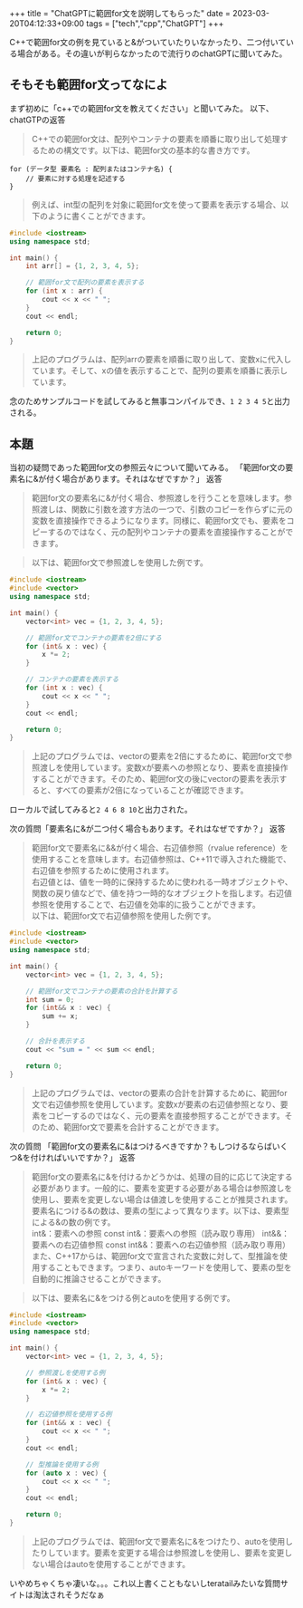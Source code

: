 +++
title = "ChatGPTに範囲for文を説明してもらった"
date = 2023-03-20T04:12:33+09:00
tags = ["tech","cpp","ChatGPT"]
+++

C++で範囲for文の例を見ていると&がついていたりいなかったり、二つ付いている場合がある。その違いが判らなかったので流行りのchatGPTに聞いてみた。
## そもそも範囲for文ってなによ
まず初めに「c++での範囲for文を教えてください」と聞いてみた。
以下、chatGTPの返答
> C++での範囲for文は、配列やコンテナの要素を順番に取り出して処理するための構文です。以下は、範囲for文の基本的な書き方です。
```
for (データ型 要素名 : 配列またはコンテナ名) {
    // 要素に対する処理を記述する
}
```
> 例えば、int型の配列を対象に範囲for文を使って要素を表示する場合、以下のように書くことができます。
```c++
#include <iostream>
using namespace std;

int main() {
    int arr[] = {1, 2, 3, 4, 5};

    // 範囲for文で配列の要素を表示する
    for (int x : arr) {
        cout << x << " ";
    }
    cout << endl;

    return 0;
}
```
> 上記のプログラムは、配列arrの要素を順番に取り出して、変数xに代入しています。そして、xの値を表示することで、配列の要素を順番に表示しています。

念のためサンプルコードを試してみると無事コンパイルでき、`1 2 3 4 5`と出力される。

## 本題
当初の疑問であった範囲for文の参照云々について聞いてみる。
「範囲for文の要素名に&が付く場合があります。それはなぜですか？」
返答
> 範囲for文の要素名に&が付く場合、参照渡しを行うことを意味します。参照渡しは、関数に引数を渡す方法の一つで、引数のコピーを作らずに元の変数を直接操作できるようになります。同様に、範囲for文でも、要素をコピーするのではなく、元の配列やコンテナの要素を直接操作することができます。

> 以下は、範囲for文で参照渡しを使用した例です。

```cpp
#include <iostream>
#include <vector>
using namespace std;

int main() {
    vector<int> vec = {1, 2, 3, 4, 5};

    // 範囲for文でコンテナの要素を2倍にする
    for (int& x : vec) {
        x *= 2;
    }

    // コンテナの要素を表示する
    for (int x : vec) {
        cout << x << " ";
    }
    cout << endl;

    return 0;
}

```
> 上記のプログラムでは、vector<int>の要素を2倍にするために、範囲for文で参照渡しを使用しています。変数xが要素への参照となり、要素を直接操作することができます。そのため、範囲for文の後にvectorの要素を表示すると、すべての要素が2倍になっていることが確認できます。

ローカルで試してみると`2 4 6 8 10`と出力された。

次の質問「要素名に&が二つ付く場合もあります。それはなぜですか？」
返答
> 範囲for文で要素名に&&が付く場合、右辺値参照（rvalue reference）を使用することを意味します。右辺値参照は、C++11で導入された機能で、右辺値を参照するために使用されます。<br>
右辺値とは、値を一時的に保持するために使われる一時オブジェクトや、関数の戻り値などで、値を持つ一時的なオブジェクトを指します。右辺値参照を使用することで、右辺値を効率的に扱うことができます。<br>
以下は、範囲for文で右辺値参照を使用した例です。
```cpp
#include <iostream>
#include <vector>
using namespace std;

int main() {
    vector<int> vec = {1, 2, 3, 4, 5};

    // 範囲for文でコンテナの要素の合計を計算する
    int sum = 0;
    for (int&& x : vec) {
        sum += x;
    }

    // 合計を表示する
    cout << "sum = " << sum << endl;

    return 0;
}
```
> 上記のプログラムでは、vector<int>の要素の合計を計算するために、範囲for文で右辺値参照を使用しています。変数xが要素の右辺値参照となり、要素をコピーするのではなく、元の要素を直接参照することができます。そのため、範囲for文で要素を合計することができます。

次の質問
「範囲for文の要素名に&はつけるべきですか？もしつけるならばいくつ&を付ければいいですか？」
返答
> 範囲for文の要素名に&を付けるかどうかは、処理の目的に応じて決定する必要があります。一般的に、要素を変更する必要がある場合は参照渡しを使用し、要素を変更しない場合は値渡しを使用することが推奨されます。<br>
 要素名につける&の数は、要素の型によって異なります。以下は、要素型による&の数の例です。<br>
int&：要素への参照
const int&：要素への参照（読み取り専用）
int&&：要素への右辺値参照
const int&&：要素への右辺値参照（読み取り専用）
また、C++17からは、範囲for文で宣言された変数に対して、型推論を使用することもできます。つまり、autoキーワードを使用して、要素の型を自動的に推論させることができます。

> 以下は、要素名に&をつける例とautoを使用する例です。

```cpp
#include <iostream>
#include <vector>
using namespace std;

int main() {
    vector<int> vec = {1, 2, 3, 4, 5};

    // 参照渡しを使用する例
    for (int& x : vec) {
        x *= 2;
    }

    // 右辺値参照を使用する例
    for (int&& x : vec) {
        cout << x << " ";
    }
    cout << endl;

    // 型推論を使用する例
    for (auto x : vec) {
        cout << x << " ";
    }
    cout << endl;

    return 0;
}
```
> 上記のプログラムでは、範囲for文で要素名に&をつけたり、autoを使用したりしています。要素を変更する場合は参照渡しを使用し、要素を変更しない場合はautoを使用することができます。

いやめちゃくちゃ凄いな。。。これ以上書くこともないしteratailみたいな質問サイトは淘汰されそうだなぁ